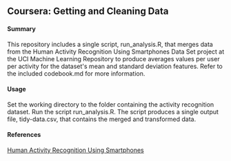 ## Coursera: Getting and Cleaning Data

#### Summary

This repository includes a single script, run_analysis.R, that merges data from the Human Activity Recognition Using Smartphones Data Set project at the UCI Machine Learning Repository to produce averages values per user per activity for the dataset's mean and standard deviation features. Refer to the included codebook.md for more information.

#### Usage

Set the working directory to the folder containing the activity recognition dataset. Run the script run_analysis.R. The script produces a single output file, tidy-data.csv, that contains the merged and transformed data.

#### References

[Human Activity Recognition Using Smartphones](http://archive.ics.uci.edu/ml/datasets/Human+Activity+Recognition+Using+Smartphones)
